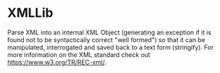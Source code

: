 # XMLLib
Parse XML into an internal XML Object (generating an exception
if it is found not to be syntactically correct "well formed") so that it can
be manipulated, interrogated and saved back to a text form (stringify). For more
information on the XML standard check out https://www.w3.org/TR/REC-xml/.
